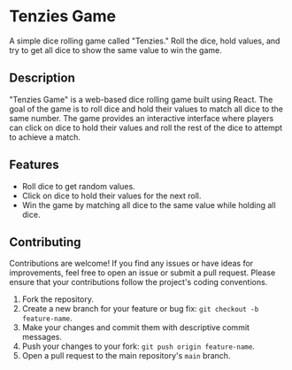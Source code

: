 
# Tenzies Game

A simple dice rolling game called "Tenzies." Roll the dice, hold values, and try to get all dice to show the same value to win the game.

## Description

"Tenzies Game" is a web-based dice rolling game built using React. The goal of the game is to roll dice and hold their values to match all dice to the same number. The game provides an interactive interface where players can click on dice to hold their values and roll the rest of the dice to attempt to achieve a match.

## Features

- Roll dice to get random values.
- Click on dice to hold their values for the next roll.
- Win the game by matching all dice to the same value while holding all dice.

## Contributing

Contributions are welcome! If you find any issues or have ideas for improvements, feel free to open an issue or submit a pull request. Please ensure that your contributions follow the project's coding conventions.

1. Fork the repository.
2. Create a new branch for your feature or bug fix: `git checkout -b feature-name`.
3. Make your changes and commit them with descriptive commit messages.
4. Push your changes to your fork: `git push origin feature-name`.
5. Open a pull request to the main repository's `main` branch.

